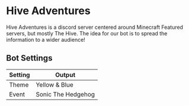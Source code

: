 # Hive Adventures
Hive Adventures is a discord server centered around Minecraft Featured servers, but mostly The Hive. The idea for our bot is to spread the information to a wider audience!

## Bot Settings
| Setting | Output |
|-|-|
| Theme | Yellow & Blue |
| Event | Sonic The Hedgehog |
